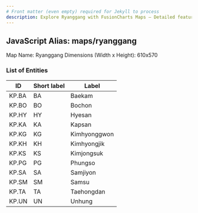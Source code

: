 ```yaml
---
# Front matter (even empty) required for Jekyll to process
description: Explore Ryanggang with FusionCharts Maps – Detailed features for seamless integration. Try now & enhance your data visualization today! 
---
```


## JavaScript Alias: maps/ryanggang

Map Name: Ryanggang
Dimensions (Width x Height): 610x570





### List of Entities

ID | Short label | Label
---|---|---|
KP.BA|BA|Baekam
KP.BO|BO|Bochon
KP.HY|HY|Hyesan
KP.KA|KA|Kapsan
KP.KG|KG|Kimhyonggwon
KP.KH|KH|Kimhyongjik
KP.KS|KS|Kimjongsuk
KP.PG|PG|Phungso
KP.SA|SA|Samjiyon
KP.SM|SM|Samsu
KP.TA|TA|Taehongdan
KP.UN|UN|Unhung